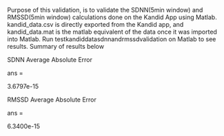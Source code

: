 Purpose of this validation, is to validate the SDNN(5min window) and RMSSD(5min window) calculations done on the Kandid App using Matlab. kandid_data.csv is directly exported from the Kandid app, and kandid_data.mat is the matlab equivalent of the data once it was imported into Matlab. Run testkandiddatasdnnandrmssdvalidation on Matlab to see results. Summary of results below

SDNN Average Absolute Error

ans =

   3.6797e-15

RMSSD Average Absolute Error

ans =

   6.3400e-15
